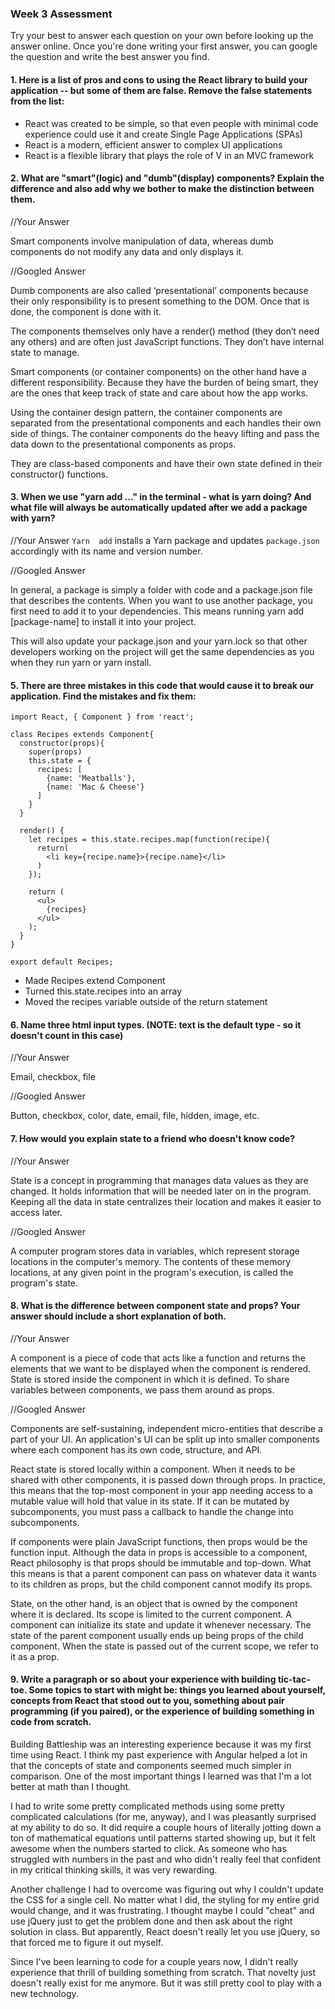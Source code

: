 ### Week 3 Assessment

Try your best to answer each question on your own before looking up the answer
online. Once you're done writing your first answer, you can google the question
and write the best answer you find.

#### 1. Here is a list of pros and cons to using the React library to build your application -- but some of them are false. Remove the false statements from the list:

- React was created to be simple, so that even people with minimal code
experience could use it and create Single Page Applications (SPAs)
- React is a modern, efficient answer to complex UI applications
- React is a flexible library that plays the role of V in an MVC framework


#### 2. What are "smart"(logic) and "dumb"(display) components? Explain the difference and also add why we bother to make the distinction between them.


//Your Answer

Smart components involve manipulation of data, whereas dumb components
do not modify any data and only displays it.


//Googled Answer

Dumb components are also called ‘presentational’ components because their only
responsibility is to present something to the DOM. Once that is done, the
component is done with it.

The components themselves only have a render() method (they don’t need any
others) and are often just JavaScript functions. They don’t have internal state
to manage.

Smart components (or container components) on the other hand have a different
responsibility. Because they have the burden of being smart, they are the ones
that keep track of state and care about how the app works.

Using the container design pattern, the container components are separated from
the presentational components and each handles their own side of things. The
container components do the heavy lifting and pass the data down to the
presentational components as props.

They are class-based components and have their own state defined in their
constructor() functions.


#### 3. When we use "yarn add ..." in the terminal - what is yarn doing? And what file will always be automatically updated after we add a package with yarn?


//Your Answer
`Yarn  add` installs a Yarn package and updates `package.json` accordingly with
its name and version number.

//Googled Answer

In general, a package is simply a folder with code and a package.json file that
describes the contents. When you want to use another package, you first need
to add it to your dependencies. This means running yarn add [package-name] to
install it into your project.

This will also update your package.json and your yarn.lock so that other
developers working on the project will get the same dependencies as you when
they run yarn or yarn install.


#### 5. There are three mistakes in this code that would cause it to break our application. Find the mistakes and fix them:

```
import React, { Component } from 'react';

class Recipes extends Component{
  constructor(props){
    super(props)
    this.state = {
      recipes: [
        {name: 'Meatballs'},
        {name: 'Mac & Cheese'}
      ]
    }
  }

  render() {
    let recipes = this.state.recipes.map(function(recipe){
      return(
        <li key={recipe.name}>{recipe.name}</li>
      )
    });

    return (
      <ul>
        {recipes}
      </ul>
    );
  }
}

export default Recipes;
```

* Made Recipes extend Component
* Turned this.state.recipes into an array
* Moved the recipes variable outside of the return statement


#### 6. Name three html input types. (NOTE: text is the default type - so it doesn't count in this case)

//Your Answer

Email, checkbox, file

//Googled Answer

Button, checkbox, color, date, email, file, hidden, image, etc.


#### 7. How would you explain state to a friend who doesn't know code?

//Your Answer

State is a concept in programming that manages data values as they are changed.
It holds information that will be needed later on in the program. Keeping
all the data in state centralizes their location and makes it easier
to access later.

//Googled Answer

A computer program stores data in variables, which represent storage locations
in the computer's memory. The contents of these memory locations, at any given
point in the program's execution, is called the program's state.


#### 8. What is the difference between component state and props? Your answer should include a short explanation of both.

//Your Answer

A component is a piece of code that acts like a function and returns the
elements that we want to be displayed when the component is rendered. State is
stored inside the component in which it is defined. To share variables
between components, we pass them around as props.


//Googled Answer

Components are self-sustaining, independent micro-entities that describe a part
of your UI. An application's UI can be split up into smaller components where
each component has its own code, structure, and API.

React state is stored locally within a component. When it needs to be shared
with other components, it is passed down through props. In practice, this means
that the top-most component in your app needing access to a mutable value will
hold that value in its state. If it can be mutated by subcomponents, you must
pass a callback to handle the change into subcomponents.

If components were plain JavaScript functions, then props would be the function
input. Although the data in props is accessible to a component, React philosophy
is that props should be immutable and top-down. What this means is that a parent
component can pass on whatever data it wants to its children as props, but the
child component cannot modify its props.

State, on the other hand, is an object that is owned by the component where it
is declared. Its scope is limited to the current component. A component can
initialize its state and update it whenever necessary. The state of the parent
component usually ends up being props of the child component. When the state is
passed out of the current scope, we refer to it as a prop.


#### 9. Write a paragraph or so about your experience with building tic-tac-toe. Some topics to start with might be: things you learned about yourself, concepts from React that stood out to you, something about pair programming (if you paired), or the experience of building something in code from scratch.

Building Battleship was an interesting experience because it was my first time
using React. I think my past experience with Angular helped a lot in that
the concepts of state and components seemed much simpler in comparison. One of
the most important things I learned was that I'm a lot better at math than
I thought.

I had to write some pretty complicated methods using some pretty complicated
calculations (for me, anyway), and I was pleasantly surprised at my ability
to do so. It did require a couple hours of literally jotting down a ton
of mathematical equations until patterns started showing up, but it felt
awesome when the numbers started to click. As someone who has struggled with
numbers in the past and who didn't really feel that confident in my critical
thinking skills, it was very rewarding.

Another challenge I had to overcome was figuring out why I couldn't update
the CSS for a single cell. No matter what I did, the styling for my entire
grid would change, and it was frustrating. I thought maybe I could "cheat" and
use jQuery just to get the problem done and then ask about the right solution
in class. But apparently, React doesn't really let you use jQuery, so that
forced me to figure it out myself.

Since I've been learning to code for a couple years now, I didn't really
experience that thrill of building something from scratch. That novelty
just doesn't really exist for me anymore. But it was still pretty cool to play
with a new technology.
